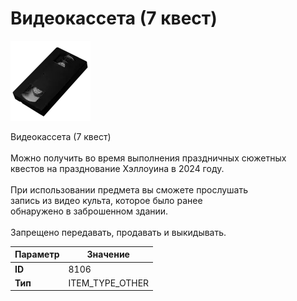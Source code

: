# Видеокассета (7 квест)

![Item Image](../img/8106.webp?raw=true)

Видеокассета (7 квест)<br><br>Можно получить во время выполнения праздничных сюжетных<br>квестов на празднование Хэллоуина в 2024 году.<br><br>При использовании предмета вы сможете прослушать<br>запись из видео культа, которое было ранее<br>обнаружено в заброшенном здании.<br><br>Запрещено передавать, продавать и выкидывать.


| Параметр | Значение |
|----------|----------|
| **ID** | 8106 |
| **Тип** | ITEM_TYPE_OTHER |

